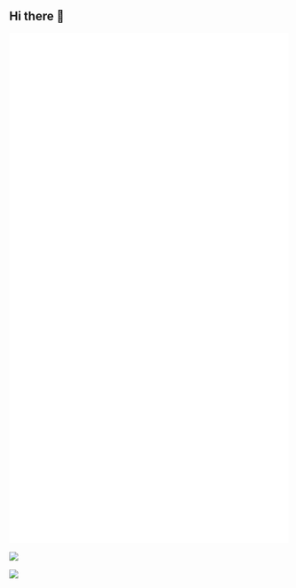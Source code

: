 ## Hi there 👋

<!--
**we-worker/we-worker** is a ✨ _special_ ✨ repository because its `README.md` (this file) appears on your GitHub profile.

Here are some ideas to get you started:

- 🔭 I’m currently working on ...
- 🌱 I’m currently learning ...
- 👯 I’m looking to collaborate on ...
- 🤔 I’m looking for help with ...
- 💬 Ask me about ...
- 📫 How to reach me: ...
- 😄 Pronouns: ...
- ⚡ Fun fact: ...
-->
<p>
  <a href="https://github.com/lowlighter/metrics">
    <img align="center" src="https://raw.githubusercontent.com/we-worker/we-worker/main/github-metrics.svg" />
  </a>
</p>
<p>
  <a href="https://github.com/lowlighter/metrics">
    <img align="center" src="https://raw.githubusercontent.com/we-worker/we-worker/main/metrics.plugin.isocalendar.fullyear.svg" />
  </a>
</p>
<p>
  <a href="https://github.com/lowlighter/metrics">
    <img align="center" src="https://raw.githubusercontent.com/we-worker/we-worker/main/metrics.plugin.languages.details.svg" />
  </a>
</p>
